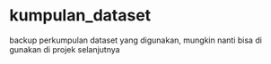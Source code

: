 # kumpulan_dataset
backup perkumpulan dataset yang digunakan, mungkin nanti bisa di gunakan di projek selanjutnya
